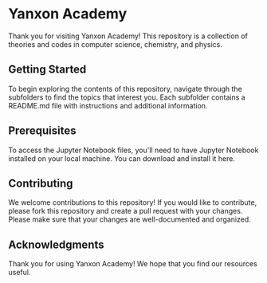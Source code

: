 # Yanxon Academy

Thank you for visiting Yanxon Academy! This repository is a collection of theories and codes in computer science, chemistry, and physics.

## Getting Started

To begin exploring the contents of this repository, navigate through the subfolders to find the topics that interest you. Each subfolder contains a README.md file with instructions and additional information.

## Prerequisites

To access the Jupyter Notebook files, you'll need to have Jupyter Notebook installed on your local machine. You can download and install it here.

## Contributing

We welcome contributions to this repository! If you would like to contribute, please fork this repository and create a pull request with your changes. Please make sure that your changes are well-documented and organized.

## Acknowledgments

Thank you for using Yanxon Academy! We hope that you find our resources useful.
